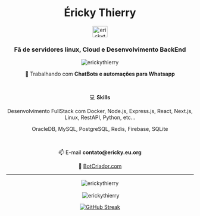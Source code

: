 <h1 align="center">Éricky Thierry</h1>
<p align="center">
<a 
  href="https://linkedin.com/in/ericky-thierry" 
  target="blank">
  <img align="center" src="https://raw.githubusercontent.com/rahuldkjain/github-profile-readme-generator/master/src/images/icons/Social/linked-in-alt.svg" alt="erickythierry" height="30" width="40" />
</a>
</p>
<h3 align="center">Fã de servidores linux, Cloud e Desenvolvimento BackEnd</h3>

<p align="center"> <img src="https://komarev.com/ghpvc/?username=erickythierry&label=Visualiza%C3%A7%C3%B5es&color=brightgreen&style=for-the-badge" alt="erickythierry" /> </p>

<p align="center">🔭 Trabalhando com <b>ChatBots e automações para Whatsapp</b></p>
<br>
<p align="center">💻 <b>Skills</b></p>
<p align="center">Desenvolvimento FullStack com Docker, Node.js, Express.js, React, Next.js, Linux, RestAPI, Python, etc...</p>
<p align="center">OracleDB, MySQL, PostgreSQL, Redis, Firebase, SQLite</p>

<br>
<p align="center">📫 E-mail <b>contato@ericky.eu.org</b></p>
<p align="center">🤖 <a href="https://botcriador.com" target="_blank">BotCriador.com</a></p>

<hr>
<div align="center">
  <p><img align="center" src="https://github-readme-stats.vercel.app/api/top-langs?username=erickythierry&show_icons=true&theme=dark&locale=pt-br&layout=compact" alt="erickythierry" /></p>
<p>&nbsp;<img align="center" src="https://github-readme-stats.vercel.app/api?username=erickythierry&show_icons=true&theme=dark&locale=pt-br" alt="erickythierry" /></p>
<a href="https://git.io/streak-stats"><img src="https://github-readme-streak-stats.herokuapp.com?user=erickythierry&theme=whatsapp-dark2&hide_border=true&border_radius=0&date_format=j%20M%5B%20Y%5D&card_width=534" alt="GitHub Streak" /></a>
</div>
